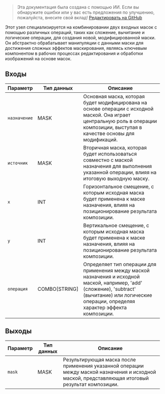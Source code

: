 > Эта документация была создана с помощью ИИ. Если вы обнаружите ошибки или у вас есть предложения по улучшению, пожалуйста, внесите свой вклад! [Редактировать на GitHub](https://github.com/Comfy-Org/embedded-docs/blob/main/comfyui_embedded_docs/docs/MaskComposite/ru.md)

Этот узел специализируется на комбинировании двух входных масок с помощью различных операций, таких как сложение, вычитание и логические операции, для создания новой, модифицированной маски. Он абстрактно обрабатывает манипуляции с данными маски для достижения сложных эффектов маскирования, являясь ключевым компонентом в рабочих процессах редактирования и обработки изображений на основе масок.

## Входы

| Параметр     | Тип данных    | Описание                                                                                                                                          |
| ------------ | ------------ | -------------------------------------------------------------------------------------------------------------------------------------------------- |
| `назначение`| MASK         | Основная маска, которая будет модифицирована на основе операции с исходной маской. Она играет центральную роль в операции композиции, выступая в качестве основы для модификаций. |
| `источник`     | MASK         | Вторичная маска, которая будет использоваться совместно с маской назначения для выполнения указанной операции, влияя на итоговую выходную маску. |
| `x`          | INT          | Горизонтальное смещение, с которым исходная маска будет применена к маске назначения, влияя на позиционирование результата композиции.            |
| `y`          | INT          | Вертикальное смещение, с которым исходная маска будет применена к маске назначения, влияя на позиционирование результата композиции.              |
| `операция`  | COMBO[STRING]| Определяет тип операции для применения между маской назначения и исходной маской, например, 'add' (сложение), 'subtract' (вычитание) или логические операции, определяя характер эффекта композиции. |

## Выходы

| Параметр | Тип данных | Описание                                                                        |
| --------- | ------------ | --------------------------------------------------------------------------------- |
| `mask`    | MASK        | Результирующая маска после применения указанной операции между маской назначения и исходной маской, представляющая итоговый результат композиции. |
